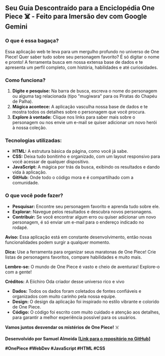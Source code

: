 ## **Seu Guia Descontraído para a Enciclopédia One Piece** ‍☠️ - Feito para Imersão dev com Google Gemini

### **O que é essa bagaça?**

Essa aplicação web te leva para um mergulho profundo no universo de One Piece! Quer saber tudo sobre seu personagem favorito? É só digitar o nome e pronto! A ferramenta busca em nossa extensa base de dados e te apresenta um perfil completo, com história, habilidades e até curiosidades.

### **Como funciona?**

1. **Digite e pesquise:** Na barra de busca, escreva o nome do personagem ou alguma tag relacionada (tipo "mugiwara" para os Piratas do Chapéu de Palha).
2. **Mágica acontece:** A aplicação vasculha nossa base de dados e te mostra todos os detalhes sobre o personagem que você procura.
3. **Explore à vontade:** Clique nos links para saber mais sobre o personagem ou nos envie um e-mail se quiser adicionar um novo herói à nossa coleção.

### **Tecnologias utilizadas:**

* **HTML:** A estrutura básica da página, como você já sabe.
* **CSS:** Deixa tudo bonitinho e organizado, com um layout responsivo para você acessar de qualquer dispositivo.
* **JavaScript:** A mágica por trás da busca, exibindo os resultados e dando vida à aplicação.
* **GitHub:** Onde todo o código mora e é compartilhado com a comunidade.

### **O que você pode fazer?**

* **Pesquisar:** Encontre seu personagem favorito e aprenda tudo sobre ele.
* **Explorar:** Navegue pelos resultados e descubra novos personagens.
* **Contribuir:** Se você encontrar algum erro ou quiser adicionar um novo personagem, é só enviar um e-mail para o endereço indicado no rodapé.

**Aviso:** Essa aplicação está em constante desenvolvimento, então novas funcionalidades podem surgir a qualquer momento.

**Dica:** Use a ferramenta para organizar seus maratonas de One Piece! Crie listas de personagens favoritos, compare habilidades e muito mais.

**Lembre-se:** O mundo de One Piece é vasto e cheio de aventuras! Explore-o com a gente!

**Créditos:** A Eiichiro Oda criador desse universo rico e vivo

* **Dados:** Todos os dados foram coletados de fontes confiáveis e organizados com muito carinho pela nossa equipe.
* **Design:** O design da aplicação foi inspirado no estilo vibrante e colorido de One Piece.
* **Código:** O código foi escrito com muito cuidado e atenção aos detalhes, para garantir a melhor experiência possível para os usuários.

**Vamos juntos desvendar os mistérios de One Piece!** ‍☠️

**Desenvolvido por Samuel Almeida** 
**[[Link para o repositório no GitHub](https://github.com/Shamuskado22/)]** 

**#OnePiece #WebDev #JavaScript #HTML #CSS**
